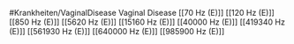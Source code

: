 #Krankheiten/VaginalDisease
Vaginal Disease
[[70 Hz (E)]]
[[120 Hz (E)]]
[[850 Hz (E)]]
[[5620 Hz (E)]]
[[15160 Hz (E)]]
[[40000 Hz (E)]]
[[419340 Hz (E)]]
[[561930 Hz (E)]]
[[640000 Hz (E)]]
[[985900 Hz (E)]]